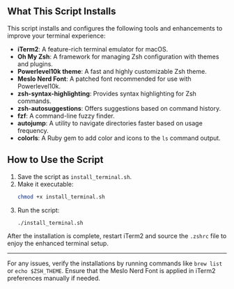 ## What This Script Installs

This script installs and configures the following tools and enhancements to improve your terminal experience:

- **iTerm2**: A feature-rich terminal emulator for macOS.
- **Oh My Zsh**: A framework for managing Zsh configuration with themes and plugins.
- **Powerlevel10k theme**: A fast and highly customizable Zsh theme.
- **Meslo Nerd Font**: A patched font recommended for use with Powerlevel10k.
- **zsh-syntax-highlighting**: Provides syntax highlighting for Zsh commands.
- **zsh-autosuggestions**: Offers suggestions based on command history.
- **fzf**: A command-line fuzzy finder.
- **autojump**: A utility to navigate directories faster based on usage frequency.
- **colorls**: A Ruby gem to add color and icons to the `ls` command output.

## How to Use the Script

1. Save the script as `install_terminal.sh`.
2. Make it executable:
   ```bash
   chmod +x install_terminal.sh
   ```
3. Run the script:
   ```bash
   ./install_terminal.sh
   ```

After the installation is complete, restart iTerm2 and source the `.zshrc` file to enjoy the enhanced terminal setup.

---

For any issues, verify the installations by running commands like `brew list` or `echo $ZSH_THEME`. Ensure that the Meslo Nerd Font is applied in iTerm2 preferences manually if needed.

